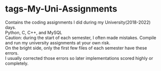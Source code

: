 # tags-My-Uni-Assignments
Contains the coding assignments I did during my University(2018-2022) days.<br />
Python, C, C++, and MySQL<br />
Caution: during the start of each semester, I often made mistakes.  Compile and run my university assignments at your own risk.<br />
On the bright side, only the first few files of each semester have these errors.<br />
I usually corrected those errors so later implementations scored highly or completely.<br />
